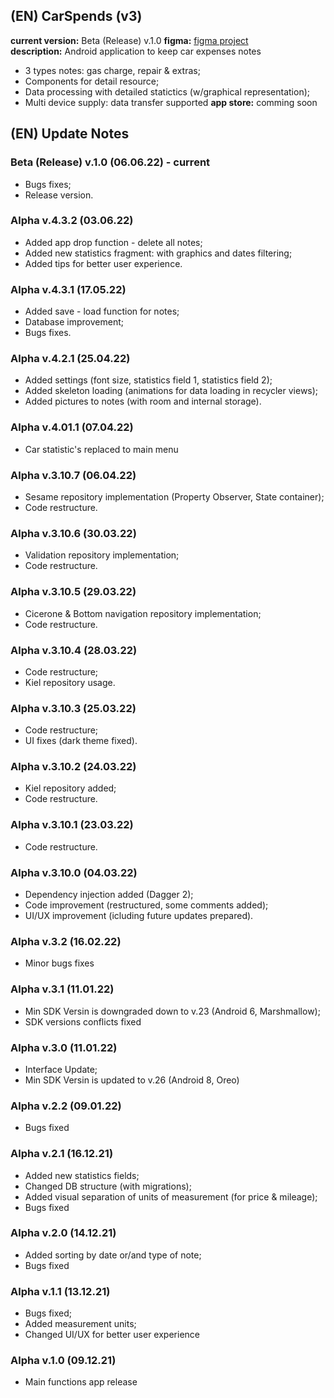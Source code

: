 ## (EN) CarSpends (v3)
__current version:__ Beta (Release) v.1.0
__figma:__ [figma project](https://www.figma.com/proto/jrKO2S816EglwG4XI2uBin/Accounting-for-car-expenses?node-id=205%3A12&starting-point-node-id=205%3A12&scaling=scale-down)  
__description:__ Android application to keep car expenses notes  
- 3 types notes: gas charge, repair & extras;
- Components for detail resource;
- Data processing with detailed statictics (w/graphical representation);
- Multi device supply: data transfer supported
__app store:__ comming soon

## (EN) Update Notes
### Beta (Release) v.1.0 (06.06.22) - current
- Bugs fixes;
- Release version.

### Alpha v.4.3.2 (03.06.22)
- Added app drop function - delete all notes;
- Added new statistics fragment: with graphics and dates filtering;
- Added tips for better user experience.

### Alpha v.4.3.1 (17.05.22)
- Added save - load function for notes;
- Database improvement;
- Bugs fixes.

### Alpha v.4.2.1 (25.04.22)
- Added settings (font size, statistics field 1, statistics field 2);
- Added skeleton loading (animations for data loading in recycler views);
- Added pictures to notes (with room and internal storage).

### Alpha v.4.01.1 (07.04.22)
- Car statistic's replaced to main menu

### Alpha v.3.10.7 (06.04.22)
- Sesame repository implementation (Property Observer, State container);
- Code restructure.

### Alpha v.3.10.6 (30.03.22)
- Validation repository implementation;
- Code restructure.

### Alpha v.3.10.5 (29.03.22)
- Cicerone & Bottom navigation repository implementation;
- Code restructure.

### Alpha v.3.10.4 (28.03.22)
- Code restructure;
- Kiel repository usage.

### Alpha v.3.10.3 (25.03.22)
- Code restructure;
- UI fixes (dark theme fixed).

### Alpha v.3.10.2 (24.03.22)
- Kiel repository added;
- Code restructure.

### Alpha v.3.10.1 (23.03.22)
- Code restructure.

### Alpha v.3.10.0 (04.03.22)
- Dependency injection added (Dagger 2);
- Code improvement (restructured, some comments added);
- UI/UX improvement (icluding future updates prepared).

### Alpha v.3.2 (16.02.22)
- Minor bugs fixes

### Alpha v.3.1 (11.01.22)
- Min SDK Versin is downgraded down to v.23 (Android 6, Marshmallow);
- SDK versions conflicts fixed

### Alpha v.3.0 (11.01.22)
- Interface Update;
- Min SDK Versin is updated to v.26 (Android 8, Oreo)

### Alpha v.2.2 (09.01.22)
- Bugs fixed

### Alpha v.2.1 (16.12.21)
- Added new statistics fields;
- Changed DB structure (with migrations);
- Added visual separation of units of measurement (for price & mileage);
- Bugs fixed

### Alpha v.2.0 (14.12.21)
- Added sorting by date or/and type of note;
- Bugs fixed

### Alpha v.1.1 (13.12.21)
- Bugs fixed;
- Added measurement units;
- Changed UI/UX for better user experience

### Alpha v.1.0 (09.12.21)
- Main functions app release
